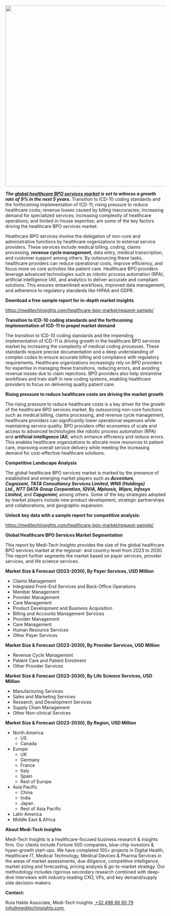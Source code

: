 <H1>  </H1>
<img class="alignnone size-full wp-image-1592" src="http://dailyinvestorhub.com/wp-content/uploads/2025/04/Healthcare-BPO-Services-Market.png" alt="" width="993" height="567" />

<strong><em>The </em></strong><a href="https://meditechinsights.com/healthcare-bpo-market/"><strong><em>global healthcare BPO services market</em></strong></a><strong><em> is set to witness a growth rate of 9% in the next 5 years.</em></strong> Transition to ICD-10 coding standards and the forthcoming implementation of ICD-11; rising pressure to reduce healthcare costs; revenue losses caused by billing inaccuracies; increasing demand for specialized services; increasing complexity of healthcare operations; and limited in-house expertise; are some of the key factors driving the healthcare BPO services market.

Healthcare BPO services involve the delegation of non-core and administrative functions by healthcare organizations to external service providers. These services include medical billing, coding, claims processing, <strong>revenue cycle management</strong>, data entry, medical transcription, and customer support among others. By outsourcing these tasks, healthcare providers can reduce operational costs, improve efficiency, and focus more on core activities like patient care. Healthcare BPO providers leverage advanced technologies such as robotic process automation (RPA), artificial intelligence (AI), and analytics to deliver accurate and compliant solutions. This ensures streamlined workflows, improved data management, and adherence to regulatory standards like HIPAA and GDPR.

<strong>Download a free sample report for in-depth market insights</strong>

<a href="https://meditechinsights.com/healthcare-bpo-market/request-sample/">https://meditechinsights.com/healthcare-bpo-market/request-sample/</a>

<strong>Transition to ICD-10 coding standards and the forthcoming implementation of ICD-11 to propel market demand</strong>

The transition to ICD-10 coding standards and the impending implementation of ICD-11 is driving growth in the healthcare BPO services market by increasing the complexity of medical coding processes. These standards require precise documentation and a deep understanding of complex codes to ensure accurate billing and compliance with regulatory requirements. Healthcare organizations increasingly rely on BPO providers for expertise in managing these transitions, reducing errors, and avoiding revenue losses due to claim rejections. BPO providers also help streamline workflows and train staff in new coding systems, enabling healthcare providers to focus on delivering quality patient care.

<strong>Rising pressure to reduce healthcare costs are driving the market growth</strong>

The rising pressure to reduce healthcare costs is a key driver for the growth of the healthcare BPO services market. By outsourcing non-core functions such as medical billing, claims processing, and revenue cycle management, healthcare providers can significantly lower operational expenses while maintaining service quality. BPO providers offer economies of scale and access to advanced technologies like robotic process automation (RPA) and <strong>artificial intelligence (AI)</strong>, which enhance efficiency and reduce errors. This enables healthcare organizations to allocate more resources to patient care, improving overall service delivery while meeting the increasing demand for cost-effective healthcare solutions.

<strong>Competitive Landscape Analysis</strong>

The global healthcare BPO services market is marked by the presence of established and emerging market players such as<strong><em> Accenture, Cognizant, TATA Consultancy Services Limited, WNS (Holdings) Ltd., NTT DATA Group Corporation, IQVIA, Mphasis, Wipro, Infosys Limited, </em></strong>and <strong><em>Capgemini; </em></strong>among others. Some of the key strategies adopted by market players include new product development, strategic partnerships and collaborations, and geographic expansion.

<strong>Unlock key data with a sample report for competitive analysis:</strong>

<a href="https://meditechinsights.com/healthcare-bpo-market/request-sample/">https://meditechinsights.com/healthcare-bpo-market/request-sample/</a>

<strong>Global Healthcare BPO Services Market Segmentation</strong>

This report by Medi-Tech Insights provides the size of the global healthcare BPO services market at the regional- and country-level from 2023 to 2030. The report further segments the market based on payer services, provider services, and life science services.

<strong>Market Size &amp; Forecast (2023-2030), By Payer Services, USD Million</strong>
<ul>
 	<li>Claims Management</li>
 	<li>Integrated Front-End Services and Back-Office Operations</li>
 	<li>Member Management</li>
 	<li>Provider Management</li>
 	<li>Care Management</li>
 	<li>Product Development and Business Acquisition</li>
 	<li>Billing and Accounts Management Services</li>
 	<li>Provider Management</li>
 	<li>Care Management</li>
 	<li>Human Resource Services</li>
 	<li>Other Payer Services</li>
</ul>
<strong>Market Size &amp; Forecast (2023-2030), By Provider Services, USD Million</strong>
<ul>
 	<li>Revenue Cycle Management</li>
 	<li>Patient Care and Patient Enrolment</li>
 	<li>Other Provider Services</li>
</ul>
<strong>Market Size &amp; Forecast (2023-2030), By Life Science Services, USD Million</strong>
<ul>
 	<li>Manufacturing Services</li>
 	<li>Sales and Marketing Services</li>
 	<li>Research, and Development Services</li>
 	<li>Supply Chain Management</li>
 	<li>Other Non-clinical Services</li>
</ul>
<strong>Market Size &amp; Forecast (2023-2030), By Region, USD Million</strong>
<ul>
 	<li>North America
<ul>
 	<li>US</li>
 	<li>Canada</li>
</ul>
</li>
 	<li>Europe
<ul>
 	<li>UK</li>
 	<li>Germany</li>
 	<li>France</li>
 	<li>Italy</li>
 	<li>Spain</li>
 	<li>Rest of Europe</li>
</ul>
</li>
 	<li>Asia Pacific
<ul>
 	<li>China</li>
 	<li>India</li>
 	<li>Japan</li>
 	<li>Rest of Asia Pacific</li>
</ul>
</li>
 	<li>Latin America</li>
 	<li>Middle East &amp; Africa</li>
</ul>
<strong>About Medi-Tech Insights</strong>

Medi-Tech Insights is a healthcare-focused business research &amp; insights firm. Our clients include Fortune 500 companies, blue-chip investors &amp; hyper-growth start-ups. We have completed 100+ projects in Digital Health, Healthcare IT, Medical Technology, Medical Devices &amp; Pharma Services in the areas of market assessments, due diligence, competitive intelligence, market sizing and forecasting, pricing analysis &amp; go-to-market strategy. Our methodology includes rigorous secondary research combined with deep-dive interviews with industry-leading CXO, VPs, and key demand/supply side decision-makers.

<strong>Contact:</strong>

Ruta Halde
Associate, Medi-Tech Insights
<u> +32 498 86 80 79
</u><a href="mailto:info@meditechinsights.com">info@meditechinsights.com</a><u> </u>
